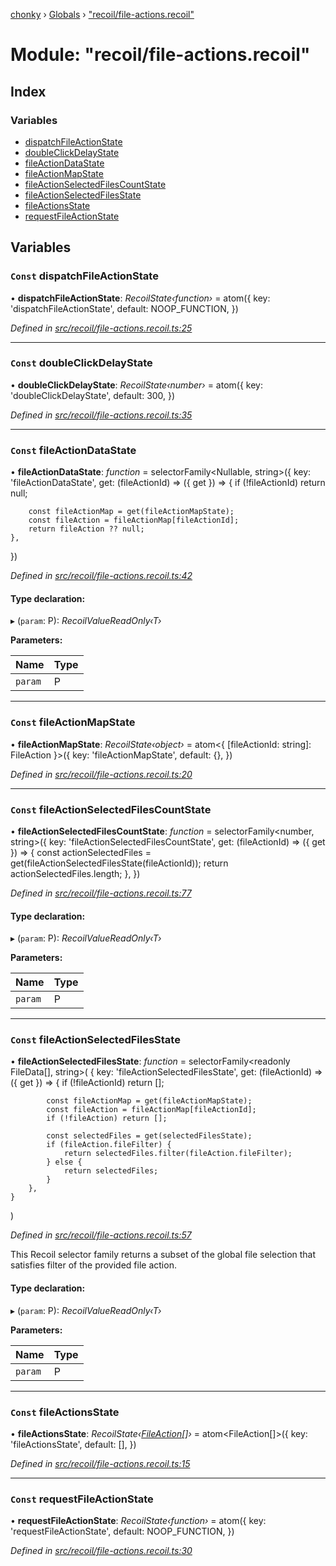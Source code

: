 [chonky](../README.md) › [Globals](../globals.md) › ["recoil/file-actions.recoil"](_recoil_file_actions_recoil_.md)

# Module: "recoil/file-actions.recoil"

## Index

### Variables

* [dispatchFileActionState](_recoil_file_actions_recoil_.md#const-dispatchfileactionstate)
* [doubleClickDelayState](_recoil_file_actions_recoil_.md#const-doubleclickdelaystate)
* [fileActionDataState](_recoil_file_actions_recoil_.md#const-fileactiondatastate)
* [fileActionMapState](_recoil_file_actions_recoil_.md#const-fileactionmapstate)
* [fileActionSelectedFilesCountState](_recoil_file_actions_recoil_.md#const-fileactionselectedfilescountstate)
* [fileActionSelectedFilesState](_recoil_file_actions_recoil_.md#const-fileactionselectedfilesstate)
* [fileActionsState](_recoil_file_actions_recoil_.md#const-fileactionsstate)
* [requestFileActionState](_recoil_file_actions_recoil_.md#const-requestfileactionstate)

## Variables

### `Const` dispatchFileActionState

• **dispatchFileActionState**: *RecoilState‹function›* = atom<InternalFileActionDispatcher>({
    key: 'dispatchFileActionState',
    default: NOOP_FUNCTION,
})

*Defined in [src/recoil/file-actions.recoil.ts:25](https://github.com/TimboKZ/Chonky/blob/2de2c80/src/recoil/file-actions.recoil.ts#L25)*

___

### `Const` doubleClickDelayState

• **doubleClickDelayState**: *RecoilState‹number›* = atom<number>({
    key: 'doubleClickDelayState',
    default: 300,
})

*Defined in [src/recoil/file-actions.recoil.ts:35](https://github.com/TimboKZ/Chonky/blob/2de2c80/src/recoil/file-actions.recoil.ts#L35)*

___

### `Const` fileActionDataState

• **fileActionDataState**: *function* = selectorFamily<Nullable<FileAction>, string>({
    key: 'fileActionDataState',
    get: (fileActionId) => ({ get }) => {
        if (!fileActionId) return null;

        const fileActionMap = get(fileActionMapState);
        const fileAction = fileActionMap[fileActionId];
        return fileAction ?? null;
    },
})

*Defined in [src/recoil/file-actions.recoil.ts:42](https://github.com/TimboKZ/Chonky/blob/2de2c80/src/recoil/file-actions.recoil.ts#L42)*

#### Type declaration:

▸ (`param`: P): *RecoilValueReadOnly‹T›*

**Parameters:**

Name | Type |
------ | ------ |
`param` | P |

___

### `Const` fileActionMapState

• **fileActionMapState**: *RecoilState‹object›* = atom<{ [fileActionId: string]: FileAction }>({
    key: 'fileActionMapState',
    default: {},
})

*Defined in [src/recoil/file-actions.recoil.ts:20](https://github.com/TimboKZ/Chonky/blob/2de2c80/src/recoil/file-actions.recoil.ts#L20)*

___

### `Const` fileActionSelectedFilesCountState

• **fileActionSelectedFilesCountState**: *function* = selectorFamily<number, string>({
    key: 'fileActionSelectedFilesCountState',
    get: (fileActionId) => ({ get }) => {
        const actionSelectedFiles = get(fileActionSelectedFilesState(fileActionId));
        return actionSelectedFiles.length;
    },
})

*Defined in [src/recoil/file-actions.recoil.ts:77](https://github.com/TimboKZ/Chonky/blob/2de2c80/src/recoil/file-actions.recoil.ts#L77)*

#### Type declaration:

▸ (`param`: P): *RecoilValueReadOnly‹T›*

**Parameters:**

Name | Type |
------ | ------ |
`param` | P |

___

### `Const` fileActionSelectedFilesState

• **fileActionSelectedFilesState**: *function* = selectorFamily<readonly FileData[], string>(
    {
        key: 'fileActionSelectedFilesState',
        get: (fileActionId) => ({ get }) => {
            if (!fileActionId) return [];

            const fileActionMap = get(fileActionMapState);
            const fileAction = fileActionMap[fileActionId];
            if (!fileAction) return [];

            const selectedFiles = get(selectedFilesState);
            if (fileAction.fileFilter) {
                return selectedFiles.filter(fileAction.fileFilter);
            } else {
                return selectedFiles;
            }
        },
    }
)

*Defined in [src/recoil/file-actions.recoil.ts:57](https://github.com/TimboKZ/Chonky/blob/2de2c80/src/recoil/file-actions.recoil.ts#L57)*

This Recoil selector family returns a subset of the global file selection that
satisfies filter of the provided file action.

#### Type declaration:

▸ (`param`: P): *RecoilValueReadOnly‹T›*

**Parameters:**

Name | Type |
------ | ------ |
`param` | P |

___

### `Const` fileActionsState

• **fileActionsState**: *RecoilState‹[FileAction](../interfaces/_types_file_actions_types_.fileaction.md)[]›* = atom<FileAction[]>({
    key: 'fileActionsState',
    default: [],
})

*Defined in [src/recoil/file-actions.recoil.ts:15](https://github.com/TimboKZ/Chonky/blob/2de2c80/src/recoil/file-actions.recoil.ts#L15)*

___

### `Const` requestFileActionState

• **requestFileActionState**: *RecoilState‹function›* = atom<InternalFileActionRequester>({
    key: 'requestFileActionState',
    default: NOOP_FUNCTION,
})

*Defined in [src/recoil/file-actions.recoil.ts:30](https://github.com/TimboKZ/Chonky/blob/2de2c80/src/recoil/file-actions.recoil.ts#L30)*

